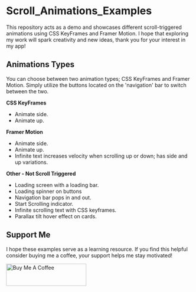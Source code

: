 # Scroll_Animations_Examples

This repository acts as a demo and showcases different scroll-triggered animations using CSS KeyFrames and Framer Motion. I hope that exploring my work will spark creativity and new ideas, thank you for your interest in my app!

## Animations Types
You can choose between two animation types; CSS KeyFrames and Framer Motion. Simply utilize the buttons located on the 'navigation' bar to switch between the two.

**CSS KeyFrames**
- Animate side.
- Animate up.

**Framer Motion**
- Animate side.
- Animate up.
- Infinite text increases velocity when scrolling up or down; has side and up variations.

**Other - Not Scroll Triggered**
- Loading screen with a loading bar.
- Loading spinner on buttons
- Navigation bar pops in and out.
- Start Scrolling indicator.
- Infinite scrolling text with CSS keyframes.
- Parallax tilt hover effect on cards.

## Support Me
I hope these examples serve as a learning resource. If you find this helpful consider buying me a coffee, your support helps me stay motivated!

<a href="https://www.buymeacoffee.com/dBish" target="_blank"><img src="https://cdn.buymeacoffee.com/buttons/v2/default-yellow.png" alt="Buy Me A Coffee" style="height: 60px !important;width: 217px !important;" ></a>

